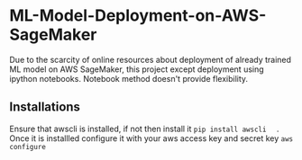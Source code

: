 # ML-Model-Deployment-on-AWS-SageMaker

Due to the scarcity of online resources about deployment of already trained ML model on AWS SageMaker, 
this project  except deployment using ipython notebooks. Notebook method doesn't provide flexibility.

## Installations

Ensure that awscli is installed, if not then install it
`pip install awscli 
`
. Once it is installled configure it with your aws access key and secret key
`aws configure`



